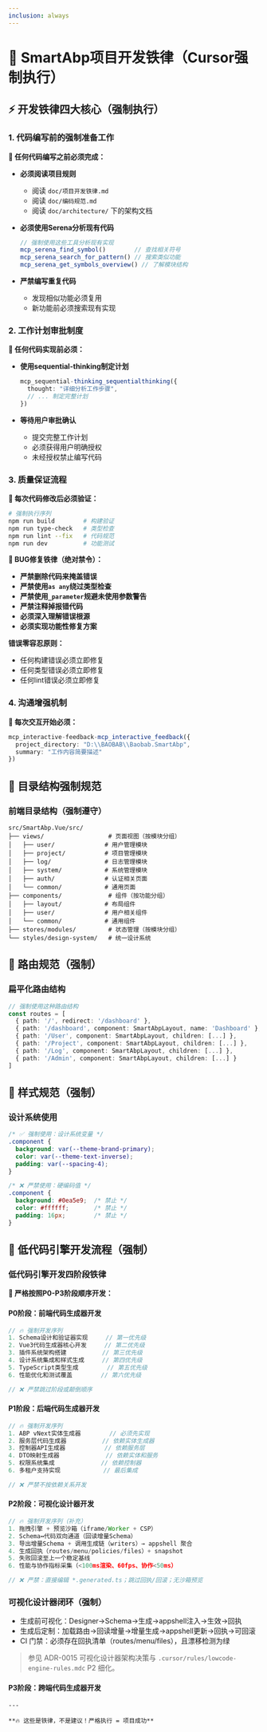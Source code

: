 ```yaml
---
inclusion: always
---
```


# 🚨 SmartAbp项目开发铁律（Cursor强制执行）

## ⚡ 开发铁律四大核心（强制执行）

### 1. 代码编写前的强制准备工作
**🔴 任何代码编写之前必须完成：**

- **必须阅读项目规则**
  - 阅读 `doc/项目开发铁律.md`
  - 阅读 `doc/编码规范.md`
  - 阅读 `doc/architecture/` 下的架构文档

- **必须使用Serena分析现有代码**
  ```typescript
  // 强制使用这些工具分析现有实现
  mcp_serena_find_symbol()        // 查找相关符号
  mcp_serena_search_for_pattern() // 搜索类似功能
  mcp_serena_get_symbols_overview() // 了解模块结构
  ```

- **严禁编写重复代码**
  - 发现相似功能必须复用
  - 新功能前必须搜索现有实现

### 2. 工作计划审批制度
**🔴 任何代码实现前必须：**

- **使用sequential-thinking制定计划**
  ```typescript
  mcp_sequential-thinking_sequentialthinking({
    thought: "详细分析工作步骤",
    // ... 制定完整计划
  })
  ```

- **等待用户审批确认**
  - 提交完整工作计划
  - 必须获得用户明确授权
  - 未经授权禁止编写代码

### 3. 质量保证流程
**🔴 每次代码修改后必须验证：**

```bash
# 强制执行序列
npm run build        # 构建验证
npm run type-check   # 类型检查  
npm run lint --fix   # 代码规范
npm run dev          # 功能测试
```

**🚨 BUG修复铁律（绝对禁令）：**
- **严禁删除代码来掩盖错误**
- **严禁使用`as any`绕过类型检查**
- **严禁使用`_parameter`规避未使用参数警告**
- **严禁注释掉报错代码**
- **必须深入理解错误根源**
- **必须实现功能性修复方案**

**错误零容忍原则：**
- 任何构建错误必须立即修复
- 任何类型错误必须立即修复
- 任何lint错误必须立即修复

### 4. 沟通增强机制
**🔴 每次交互开始必须：**

```typescript
mcp_interactive-feedback-mcp_interactive_feedback({
  project_directory: "D:\\BAOBAB\\Baobab.SmartAbp",
  summary: "工作内容简要描述"
})
```

## 📁 目录结构强制规范

### 前端目录结构（强制遵守）
```
src/SmartAbp.Vue/src/
├── views/                  # 页面视图（按模块分组）
│   ├── user/              # 用户管理模块
│   ├── project/           # 项目管理模块  
│   ├── log/               # 日志管理模块
│   ├── system/            # 系统管理模块
│   ├── auth/              # 认证相关页面
│   └── common/            # 通用页面
├── components/             # 组件（按功能分组）
│   ├── layout/            # 布局组件
│   ├── user/              # 用户相关组件
│   └── common/            # 通用组件
├── stores/modules/         # 状态管理（按模块分组）
└── styles/design-system/   # 统一设计系统
```

## 🎯 路由规范（强制）

### 扁平化路由结构
```typescript
// 强制使用这种路由结构
const routes = [
  { path: '/', redirect: '/dashboard' },
  { path: '/dashboard', component: SmartAbpLayout, name: 'Dashboard' },
  { path: '/User', component: SmartAbpLayout, children: [...] },
  { path: '/Project', component: SmartAbpLayout, children: [...] },
  { path: '/Log', component: SmartAbpLayout, children: [...] },
  { path: '/Admin', component: SmartAbpLayout, children: [...] }
]
```

## 🎨 样式规范（强制）

### 设计系统使用
```css
/* ✅ 强制使用：设计系统变量 */
.component {
  background: var(--theme-brand-primary);
  color: var(--theme-text-inverse);
  padding: var(--spacing-4);
}

/* ❌ 严禁使用：硬编码值 */
.component {
  background: #0ea5e9;  /* 禁止 */
  color: #ffffff;       /* 禁止 */
  padding: 16px;        /* 禁止 */
}
```

## 🚀 低代码引擎开发流程（强制）

### 低代码引擎开发四阶段铁律
**🔴 严格按照P0-P3阶段顺序开发：**

#### P0阶段：前端代码生成器开发
```typescript
// 🔥 强制开发序列
1. Schema设计和验证器实现     // 第一优先级
2. Vue3代码生成器核心开发     // 第二优先级  
3. 插件系统架构搭建          // 第三优先级
4. 设计系统集成和样式生成     // 第四优先级
5. TypeScript类型生成        // 第五优先级
6. 性能优化和测试覆盖        // 第六优先级

// ❌ 严禁跳过阶段或颠倒顺序
```

#### P1阶段：后端代码生成器开发
```csharp
// 🔥 强制开发序列
1. ABP vNext实体生成器        // 必须先实现
2. 服务层代码生成器          // 依赖实体生成器
3. 控制器API生成器           // 依赖服务层
4. DTO映射生成器             // 依赖实体和服务
5. 权限系统集成             // 依赖控制器
6. 多租户支持实现            // 最后集成

// ❌ 严禁不按依赖关系开发
```

#### P2阶段：可视化设计器开发
```typescript
// 🔥 强制开发序列（补充）
1. 拖拽引擎 + 预览沙箱（iframe/Worker + CSP）
2. Schema↔代码双向通道（回读增量Schema）
3. 导出增量Schema + 调用生成链（writers）→ appshell 聚合
4. 生成回执（routes/menu/policies/files）+ snapshot
5. 失败回滚至上一个稳定基线
6. 性能与协作指标采集（<100ms渲染、60fps、协作<50ms）

// ❌ 严禁：直接编辑 *.generated.ts；跳过回执/回滚；无沙箱预览
```

### 可视化设计器闭环（强制）
- 生成前可视化：Designer→Schema→生成→appshell注入→生效→回执
- 生成后定制：加载路由→回读增量→增量生成→appshell更新→回执→可回滚
- CI 门禁：必须存在回执清单（routes/menu/files），且漂移检测为绿

> 参见 ADR-0015 可视化设计器架构决策与 `.cursor/rules/lowcode-engine-rules.mdc` P2 细化。

#### P3阶段：跨端代码生成器开发
```
---

**🔥 这些是铁律，不是建议！严格执行 = 项目成功**